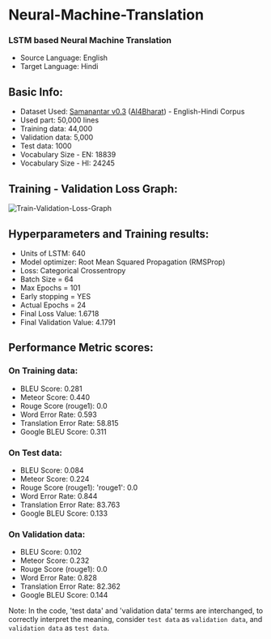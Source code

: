 # Neural-Machine-Translation
### LSTM based Neural Machine Translation
+ Source Language: English
+ Target Language: Hindi


Basic Info:
------------------------------------------------------
- Dataset Used: [Samanantar v0.3](https://www.kaggle.com/datasets/vinayakkuradia/samanantar-english-hindi-parallel-corpus) ([AI4Bharat](https://ai4bharat.iitm.ac.in/samanantar/)) - English-Hindi Corpus
- Used part: 50,000 lines
- Training data: 44,000
- Validation data: 5,000
- Test data: 1000
- Vocabulary Size - EN: 18839
- Vocabulary Size - HI: 24245


Training - Validation Loss Graph:
------------------------------------------------------
![Train-Validation-Loss-Graph](https://github.com/vinayakkuradia/Neural-Machine-Translation/assets/48391649/f12e0225-0580-4686-9d4c-47b515e28c94)


Hyperparameters and Training results:
------------------------------------------------------
- Units of LSTM: 640
- Model optimizer: Root Mean Squared Propagation (RMSProp)
- Loss: Categorical Crossentropy
- Batch Size = 64
- Max Epochs = 101
- Early stopping = YES
- Actual Epochs = 24
- Final Loss Value: 1.6718
- Final Validation Value: 4.1791


Performance Metric scores:
------------------------------------------------------
### On Training data: 
- BLEU Score: 0.281
- Meteor Score: 0.440
- Rouge Score (rouge1):  0.0
- Word Error Rate:  0.593
- Translation Error Rate: 58.815
- Google BLEU Score: 0.311

### On Test data:
- BLEU Score:  0.084
- Meteor Score: 0.224
- Rouge Score (rouge1): 'rouge1': 0.0
- Word Error Rate:  0.844
- Translation Error Rate: 83.763
- Google BLEU Score: 0.133

### On Validation data:
- BLEU Score: 0.102
- Meteor Score: 0.232
- Rouge Score (rouge1): 0.0
- Word Error Rate:  0.828
- Translation Error Rate: 82.362
- Google BLEU Score: 0.144

Note: In the code, 'test data' and 'validation data' terms are interchanged, to correctly interpret the meaning, consider `test data` as `validation data`, and `validation data` as `test data`.
